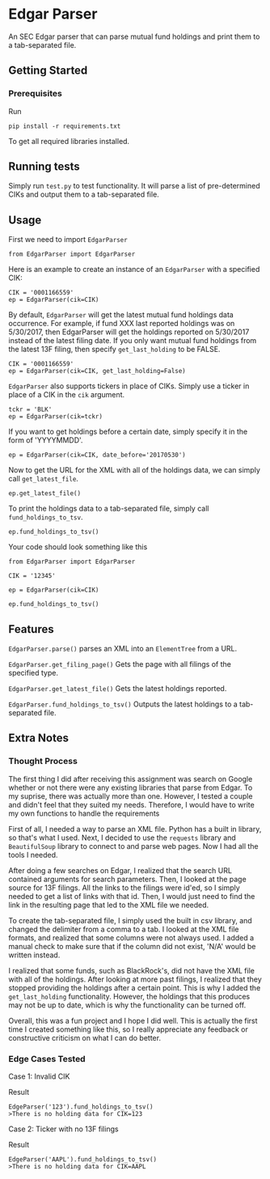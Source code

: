 # Edgar Parser

An SEC Edgar parser that can parse mutual fund holdings and print them to a tab-separated file.

## Getting Started

### Prerequisites

Run 

```
pip install -r requirements.txt
```

To get all required libraries installed.

## Running tests

Simply run `test.py` to test functionality.  It will parse a list of pre-determined CIKs and output them to a tab-separated file.

## Usage

First we need to import `EdgarParser`

```
from EdgarParser import EdgarParser
```

Here is an example to create an instance of an `EdgarParser` with a specified CIK:

```
CIK = '0001166559'
ep = EdgarParser(cik=CIK)
```

By default, `EdgarParser` will get the latest mutual fund holdings data occurrence.  For example, if fund XXX last reported holdings was on 5/30/2017, then EdgarParser will get the holdings reported on 5/30/2017 instead of the latest filing date.
If you only want mutual fund holdings from the latest 13F filing, then specify `get_last_holding` to be FALSE.

```
CIK = '0001166559'
ep = EdgarParser(cik=CIK, get_last_holding=False)
```

`EdgarParser` also supports tickers in place of CIKs.  Simply use a ticker in place of a CIK in the `cik` argument.

```
tckr = 'BLK'
ep = EdgarParser(cik=tckr)
```

If you want to get holdings before a certain date, simply specify it in the form of 'YYYYMMDD'.

```
ep = EdgarParser(cik=CIK, date_before='20170530')
```

Now to get the URL for the XML with all of the holdings data, we can simply call `get_latest_file`.

```
ep.get_latest_file()
```

To print the holdings data to a tab-separated file, simply call `fund_holdings_to_tsv`.

```
ep.fund_holdings_to_tsv()
```

Your code should look something like this

```
from EdgarParser import EdgarParser

CIK = '12345'

ep = EdgarParser(cik=CIK)

ep.fund_holdings_to_tsv()
```

## Features

`EdgarParser.parse()` parses an XML into an `ElementTree` from a URL.

`EdgarParser.get_filing_page()` Gets the page with all filings of the specified type.

`EdgarParser.get_latest_file()` Gets the latest holdings reported.

`EdgarParser.fund_holdings_to_tsv()` Outputs the latest holdings to a tab-separated file.

## Extra Notes

### Thought Process

The first thing I did after receiving this assignment was search on Google whether or not there were any existing libraries that parse from Edgar.  To my suprise, there was actually more than one.  However, I tested a couple and didn't feel that they suited my needs.  Therefore, I would have to write my own functions to handle the requirements

First of all, I needed a way to parse an XML file.  Python has a built in library, so that's what I used.  Next, I decided to use the `requests` library and `BeautifulSoup` library to connect to and parse web pages.  Now I had all the tools I needed.

After doing a few searches on Edgar, I realized that the search URL contained arguments for search parameters.  Then, I looked at the page source for 13F filings.  All the links to the filings were id'ed, so I simply needed to get a list of links with that id.  Then, I would just need to find the link in the resulting page that led to the XML file we needed.

To create the tab-separated file, I simply used the built in csv library, and changed the delimiter from a comma to a tab.  I looked at the XML file formats, and realized that some columns were not always used.  I added a manual check to make sure that if the column did not exist, 'N/A' would be written instead.

I realized that some funds, such as BlackRock's, did not have the XML file with all of the holdings.  After looking at more past filings, I realized that they stopped providing the holdings after a certain point.  This is why I added the `get_last_holding` functionality.  However, the holdings that this produces may not be up to date, which is why the functionality can be turned off.

Overall, this was a fun project and I hope I did well.  This is actually the first time I created something like this, so I really appreciate any feedback or constructive criticism on what I can do better.

### Edge Cases Tested

Case 1: Invalid CIK

Result

```
EdgeParser('123').fund_holdings_to_tsv()
>There is no holding data for CIK=123
```

Case 2: Ticker with no 13F filings

Result

```
EdgeParser('AAPL').fund_holdings_to_tsv()
>There is no holding data for CIK=AAPL
```